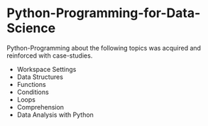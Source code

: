 # Python-Programming-for-Data-Science
Python-Programming about the following topics was acquired and reinforced with case-studies.

- Workspace Settings
- Data Structures
- Functions
- Conditions
- Loops
- Comprehension
- Data Analysis with Python